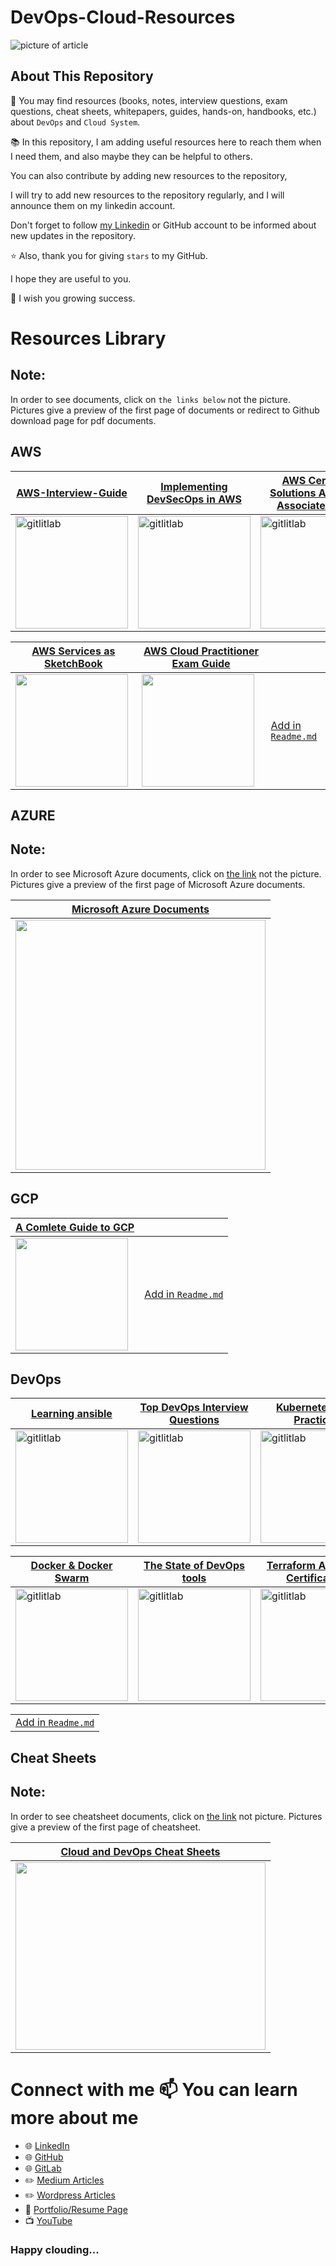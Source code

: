# DevOps-Cloud-Resources

![picture of article](./entry.jpg)

## About This Repository


🔎 You may find resources (books, notes, interview questions, exam questions, cheat sheets, whitepapers, guides, hands-on, handbooks, etc.) about  `DevOps`  and  `Cloud System`.

📚 In this repository, I am adding useful resources here to reach them when I need them, and also maybe they can be helpful to others.

You can also contribute by adding new resources to the repository,

I will try to add new resources to the repository regularly, and I will announce them on my linkedin account.

Don't forget to follow [my Linkedin](https://www.linkedin.com/in/cumhurakkaya/) or GitHub account to be informed about new updates in the repository.

⭐ Also, thank you for giving `stars` to my GitHub.

I hope they are useful to you.

🙏 I wish you growing success.


# Resources Library

## Note: 
In order to see documents, click on `the links below` not the picture. Pictures give a preview of the first page of documents or redirect to Github download page for pdf documents.

## AWS

| [AWS-Interview-Guide](resources/aws/AWS-Interview-Guide.pdf) | [Implementing DevSecOps in AWS](resources/aws/Aws-Implementing-DevSecOps-in-AWS.pdf) | [AWS Certified Solutions Architect Associate Guide](resources/aws/AWS-Certified-Solutions-Architect-Associate-Guide.pdf) |     
| --|-- |-- |
|<img src="images/aws/AWS-Interview-Guide.jpg" alt="gitlitlab" width="180" /> | <img src="images/aws/Implementing-DevSecOps-in-AWS.jpg" alt="gitlitlab" width="180" /> |   <img src="images/aws/AWS-Certified-Solutions-Architect-Associate-Guide.jpg" alt="gitlitlab" width="180" /> | 

|[AWS Services as SketchBook](resources/aws/AWS-Services-as-Sketchbook.pdf) | [AWS Cloud Practitioner Exam Guide](resources/aws/AWS-Cloud-Practitioner-Exam-Guide.pdf) |     |
| --|-- |-- |
|  <img src="images/aws/AWS-Services-as-Sketchbook.jpg" width="180" /> | <img src="images/aws/AWS-Cloud-Practitioner-Exam-Guide.jpg" width="180" /> | [Add in `Readme.md`](https://github.com/cmakkaya/devops-cloud-resources/edit/main/README.md) |

## AZURE
## Note: 
In order to see Microsoft Azure documents, click on [the link](azure-README.md) not the picture. Pictures give a preview of the first page of Microsoft Azure documents.

| [Microsoft Azure Documents](azure-README.md) |    
| --|
|<img src="images/azure.jpg" height="400" width="400" /> |


## GCP

| [A Comlete Guide to GCP](resources/gcp/A-Comlete-Guide-to-GCP.pdf) |      |
| --| --|
|<img src="images/gcp/A-Comlete-Guide-to-GCP.jpg"  width="180" /> | [Add in `Readme.md`](https://github.com/cmakkaya/devops-cloud-resources/edit/main/README.md) |

## DevOps 
 
| [Learning ansible](resources/devops/ansible-learning.pdf) |  [Top DevOps Interview Questions](resources/devops/Top-DevOps-Interview-Questions.pdf) |  [Kubernetes Best Practices](resources/devops/Kubernetes-Best-Practices.pdf) | 
| --| --| --|
|<img src="images/devops/ansible-learning.jpg" alt="gitlitlab" width="180" /> |  <img src="images/devops/Top-DevOps-Interview-Questions.jpg" alt="gitlitlab" width="180" /> | <img src="images/devops/Kubernetes-Best-Practices.jpg" alt="gitlitlab" width="180" /> | 


[Docker & Docker Swarm](resources/devops/Docker&Docker-Swarm.pdf) |   [The State of DevOps tools](resources/devops/The-State-of-DevOps-tools.pdf) | [Terraform Associate Certification](resources/devops/250-Practice-Questions-For-Terraform-Associate-Certification.pdf) | 
| --| --| --| 
|<img src="images/devops/Docker&Docker-Swarm.jpg" alt="gitlitlab" width="180" /> |<img src="images/devops/The-State-of-DevOps-tools.jpg" alt="gitlitlab" width="180" /> | <img src="images/devops/250-Practice-Questions-For-Terraform-Associate-Certification.jpg" alt="gitlitlab" width="180" /> |

| |  
| --| 
|[Add in `Readme.md`](https://github.com/cmakkaya/devops-cloud-resources/edit/main/README.md)|

## Cheat Sheets

## Note: 
In order to see cheatsheet documents, click on [the link](cheatsheet-README.md) not picture. Pictures give a preview of the first page of cheatsheet.

| [Cloud and DevOps Cheat Sheets](cheatsheet-README.md) |    
| --|
|<img src="images/cheatsheet.jpg" height="300" width="400" /> |

# Connect with me 📫 You can learn more about me

- 🌐 [LinkedIn](https://www.linkedin.com/in/cumhurakkaya/)
- 🌐 [GitHub](https://github.com/cmakkaya/)
- 🌐 [GitLab](https://gitlab.com/cmakkaya)
- ✏️ [Medium Articles](https://cmakkaya.medium.com/)
- ✏️ [Wordpress Articles](https://cloudplatformsanddevops.wordpress.com/)
- 🏢 [Portfolio/Resume Page](https://portfolio.cmakkaya-awsdevops.link/)
- 📺 [YouTube](https://www.youtube.com/channel/UCWcRIvy70tBBfrmBocDR5hA)


### Happy clouding...